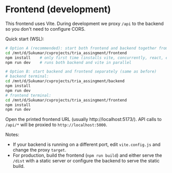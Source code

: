 # Frontend (development)

This frontend uses Vite. During development we proxy `/api` to the backend so you don't need to configure CORS.

Quick start (WSL):

```bash
# Option A (recommended): start both frontend and backend together from the frontend folder
cd /mnt/d/Sukumar/cvprojects/tria_assingment/frontend
npm install    # only first time (installs vite, concurrently, react, etc.)
npm run dev    # runs both backend and vite in parallel

# Option B: start backend and frontend separately (same as before)
# backend terminal:
cd /mnt/d/Sukumar/cvprojects/tria_assingment/backend
npm install
npm run dev
# frontend terminal:
cd /mnt/d/Sukumar/cvprojects/tria_assingment/frontend
npm install
npm run dev
```

Open the printed frontend URL (usually http://localhost:5173/). API calls to `/api/*` will be proxied to `http://localhost:5000`.

Notes:
- If your backend is running on a different port, edit `vite.config.js` and change the proxy `target`.
- For production, build the frontend (`npm run build`) and either serve the `/dist` with a static server or configure the backend to serve the static build.
